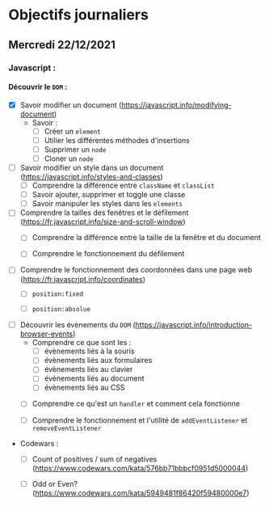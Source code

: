 # Objectifs journaliers

## Mercredi 22/12/2021


### Javascript :

#### Découvrir le `DOM` :

* [X] Savoir modifier un document (https://javascript.info/modifying-document)
  * Savoir :
    * [ ] Créer un `element`
    * [ ] Utilier les différentes méthodes d'insertions
    * [ ] Supprimer un `node`
    * [ ] Cloner un `node`

* [ ] Savoir modifier un style dans un document (https://javascript.info/styles-and-classes)
  * [ ] Comprendre la différence entre `className` et `classList`
  * [ ] Savoir ajouter, supprimer et toggle une classe
  * [ ] Savoir manipuler les styles dans les `elements`

* [ ] Comprendre la tailles des fenêtres et le défilement (https://fr.javascript.info/size-and-scroll-window)
  * [ ] Comprendre la différence entre la taille de la fenêtre et du document
  * [ ] Comprendre le fonctionnement du défilement


* [ ] Comprendre le fonctionnement des coordonnées dans une page web (https://fr.javascript.info/coordinates)
  * [ ] `position:fixed`
  * [ ] `position:absolue`


* [ ] Découvrir les évènements du `DOM` (https://javascript.info/introduction-browser-events)
  * Comprendre ce que sont les : 
    * [ ] évènements liés à la souris
    * [ ] évènements liés aux formulaires
    * [ ] évènements liés au clavier
    * [ ] évènements liés au document
    * [ ] évènements liés au CSS
  * [ ] Comprendre ce qu'est un `handler` et comment cela fonctionne
  * [ ] Comprendre le fonctionnement et l'utilité de `addEventListener` et `removeEventListener`


* Codewars :
  * [ ] Count of positives / sum of negatives (https://www.codewars.com/kata/576bb71bbbcf0951d5000044)
  * [ ] Odd or Even? (https://www.codewars.com/kata/5949481f86420f59480000e7)


